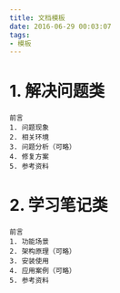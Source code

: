 ```yaml
---
title: 文档模板
date: 2016-06-29 00:03:07
tags:
- 模板
---
```

# 1. 解决问题类
```
前言
1. 问题现象
2. 相关环境
3. 问题分析（可略）
4. 修复方案
5. 参考资料
```

# 2. 学习笔记类
```
前言
1. 功能场景
2. 架构原理（可略）
3. 安装使用
4. 应用案例（可略）
5. 参考资料
```
